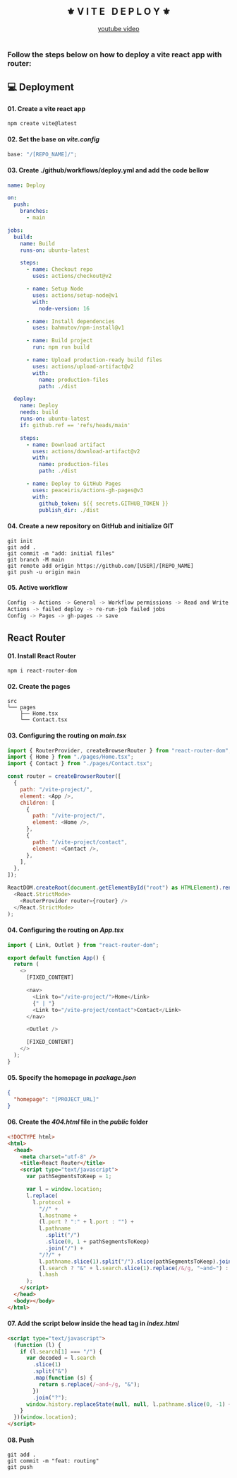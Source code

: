 <div align="center">
    <h2>⚜️ V I T E &nbsp; D E P L O Y ⚜️</h2>
</div>

<div align="center">
    <a href="https://youtu.be/uEEj2c3_ydg">youtube video</a>
</div>

<br />

### Follow the steps below on how to deploy a vite react app with router:

## 💻 Deployment

#### 01. Create a vite react app

```npm
npm create vite@latest
```

#### 02. Set the base on _vite.config_

```js
base: "/[REPO_NAME]/";
```

#### 03. Create ./github/workflows/deploy.yml and add the code bellow

```yml
name: Deploy

on:
  push:
    branches:
      - main

jobs:
  build:
    name: Build
    runs-on: ubuntu-latest

    steps:
      - name: Checkout repo
        uses: actions/checkout@v2

      - name: Setup Node
        uses: actions/setup-node@v1
        with:
          node-version: 16

      - name: Install dependencies
        uses: bahmutov/npm-install@v1

      - name: Build project
        run: npm run build

      - name: Upload production-ready build files
        uses: actions/upload-artifact@v2
        with:
          name: production-files
          path: ./dist

  deploy:
    name: Deploy
    needs: build
    runs-on: ubuntu-latest
    if: github.ref == 'refs/heads/main'

    steps:
      - name: Download artifact
        uses: actions/download-artifact@v2
        with:
          name: production-files
          path: ./dist

      - name: Deploy to GitHub Pages
        uses: peaceiris/actions-gh-pages@v3
        with:
          github_token: ${{ secrets.GITHUB_TOKEN }}
          publish_dir: ./dist
```

#### 04. Create a new repository on GitHub and initialize GIT

```git
git init
git add .
git commit -m "add: initial files"
git branch -M main
git remote add origin https://github.com/[USER]/[REPO_NAME]
git push -u origin main
```

#### 05. Active workflow

```js
Config -> Actions -> General -> Workflow permissions -> Read and Write permissions
Actions -> failed deploy -> re-run-job failed jobs
Config -> Pages -> gh-pages -> save
```

## React Router

#### 01. Install React Router

```npm
npm i react-router-dom
```

#### 02. Create the pages

```
src
└── pages
    ├── Home.tsx
    └── Contact.tsx
```

#### 03. Configuring the routing on _main.tsx_

```js
import { RouterProvider, createBrowserRouter } from "react-router-dom";
import { Home } from "./pages/Home.tsx";
import { Contact } from "./pages/Contact.tsx";

const router = createBrowserRouter([
  {
    path: "/vite-project/",
    element: <App />,
    children: [
      {
        path: "/vite-project/",
        element: <Home />,
      },
      {
        path: "/vite-project/contact",
        element: <Contact />,
      },
    ],
  },
]);

ReactDOM.createRoot(document.getElementById("root") as HTMLElement).render(
  <React.StrictMode>
    <RouterProvider router={router} />
  </React.StrictMode>
);
```

#### 04. Configuring the routing on _App.tsx_

```js
import { Link, Outlet } from "react-router-dom";

export default function App() {
  return (
    <>
      [FIXED_CONTENT]

      <nav>
        <Link to="/vite-project/">Home</Link>
        {" | "}
        <Link to="/vite-project/contact">Contact</Link>
      </nav>

      <Outlet />

      [FIXED_CONTENT]
    </>
  );
}
```

#### 05. Specify the homepage in _package.json_

```json
{
  "homepage": "[PROJECT_URL]"
}
```

#### 06. Create the _404.html_ file in the _public_ folder

```html
<!DOCTYPE html>
<html>
  <head>
    <meta charset="utf-8" />
    <title>React Router</title>
    <script type="text/javascript">
      var pathSegmentsToKeep = 1;

      var l = window.location;
      l.replace(
        l.protocol +
          "//" +
          l.hostname +
          (l.port ? ":" + l.port : "") +
          l.pathname
            .split("/")
            .slice(0, 1 + pathSegmentsToKeep)
            .join("/") +
          "/?/" +
          l.pathname.slice(1).split("/").slice(pathSegmentsToKeep).join("/").replace(/&/g, "~and~") +
          (l.search ? "&" + l.search.slice(1).replace(/&/g, "~and~") : "") +
          l.hash
      );
    </script>
  </head>
  <body></body>
</html>
```

#### 07. Add the script below inside the head tag in _index.html_

```html
<script type="text/javascript">
  (function (l) {
    if (l.search[1] === "/") {
      var decoded = l.search
        .slice(1)
        .split("&")
        .map(function (s) {
          return s.replace(/~and~/g, "&");
        })
        .join("?");
      window.history.replaceState(null, null, l.pathname.slice(0, -1) + decoded + l.hash);
    }
  })(window.location);
</script>
```

#### 08. Push

```git
git add .
git commit -m "feat: routing"
git push
```
